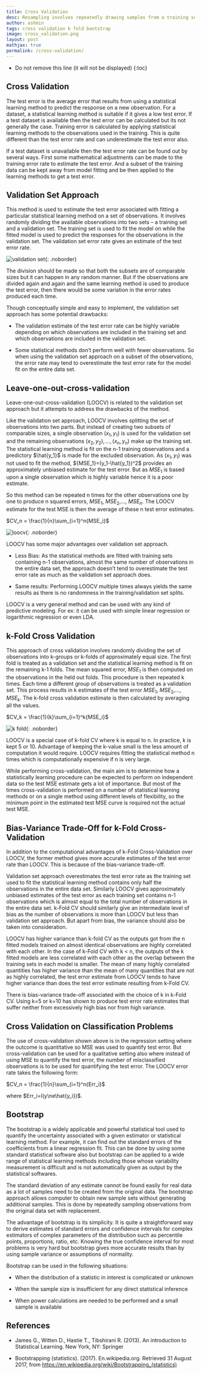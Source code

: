 ```yaml
---
title: Cross Validation
desc: Resampling involves repeatedly drawing samples from a training set and refitting a model on each sample in order to obtain additional information about the fitted model. This approach allows obtaining information that would not be available from fitting the model only once using the original training example. The two most commonly used resampling methods are cross-validation and bootstrapping. Cross validation can be used to estimate the test error associated with a given statistical learning method in order to evaluate its performance or to select the appropriate level of flexibility. 
author: ashmin
tags: cross validation k fold bootstrap
image: cross_validation.png
layout: post
mathjax: true
permalink: /cross-validation/
---
```


* Do not remove this line (it will not be displayed) 
{:toc}

## Cross Validation

The test error is the average error that results from using a statistical learning method to predict the response on a new observation. For a dataset, a statistical learning method is suitable if it gives a low test error. If a test dataset is available then the test error can be calculated but its not generally the case. Training error is calculated by applying statistical learning methods to the observations used in the training. This is quite different than the test error rate and can underestimate the test error also.

If a test dataset is unavailable then the test error rate can be found out by several ways. First some mathematical adjustments can be made to the training error rate to estimate the test error. And a subset of the training data can be kept away from model fitting and be then applied to the learning methods to get a test error.

## Validation Set Approach

This method is used to estimate the test error associated with fitting a particular statistical learning method on a set of observations. It involves randomly dividing the available observations into two sets – a training set and a validation set. The training set is used to fit the model on while the fitted model is used to predict the responses for the observations in the validation set. The validation set error rate gives an estimate of the test error rate. 

![validation set](/images/cv_1.PNG){: .noborder}

The division should be made so that both the subsets are of comparable sizes but it can happen in any random manner. But if the observations are divided again and again and the same learning method is used to produce the test error, then there would be some variation in the error rates produced each time. 

Though conceptually simple and easy to implement, the validation set approach has some potential drawbacks:

* The validation estimate of the test error rate can be highly variable depending on which observations are included in the training set and which observations are included in the validation set.

* Some statistical methods don’t perform well with fewer observations. So when using the validation set approach on a subset of the observations, the error rate may tend to overestimate the test error rate for the model fit on the entire data set.

## Leave-one-out-cross-validation

Leave-one-out-cross-validation (LOOCV) is related to the validation set approach but it attempts to address the drawbacks of the method.

Like the validation set approach, LOOCV involves splitting the set of observations into two parts. But instead of creating two subsets of comparable sizes, a single observation $(x_1,y_1)$ is used for the validation set and the remaining observations $(x_2,y_2),...,(x_n,y_n)$ make up the training set. The statistical learning method is fit on the n-1 training observations and a predictory $\hat{y_1}$ is made for the excluded observation. As $(x_1, y_1)$ was not used to fit the method, ${MSE_1}=(y_1-\hat{y_1})^2$ provides an approximately unbiased estimate for the test error. But as $MSE_1$ is based upon a single observation which is highly variable hence it is a poor estimate.

So this method can be repeated n times for the other observations one by one to produce n squared errors, $MSE_1$, $MSE_2$,…, $MSE_n$. The LOOCV estimate for the test MSE is then the average of these n test error estimates.

$CV_n = \frac{1}{n}\sum_{i=1}^n{MSE_i}$

![loocv](/images/cv_2.PNG){: .noborder}

LOOCV has some major advantages over validation set approach.

* Less Bias: As the statistical methods are fitted with training sets containing n-1 observations, almost the same number of observations in the entire data set, the approach doesn’t tend to overestimate the test error rate as much as the validation set approach does.

* Same results: Performing LOOCV multiple times always yields the same results as there is no randomness in the training/validation set splits.

LOOCV is a very general method and can be used with any kind of predictive modeling. For ex: it can be used with simple linear regression or logarithmic regression or even LDA.

## k-Fold Cross Validation

This approach of cross validation involves randomly dividing the set of observations into k-groups or k-folds of approximately equal size. The first fold is treated as a validation set and the statistical learning method is fit on the remaining k-1 folds. The mean squared error, $MSE_1$ is then computed on the observations in the held out folds. This procedure is then repeated k times. Each time a different group of observations is treated as a validation set. This process results in k estimates of the test error $MSE_1$, $MSE_2$,…, $MSE_k$. The k-fold cross validation estimate is then calculated by averaging all the values.

$CV_k = \frac{1}{k}\sum_{i=1}^k{MSE_i}$

![k fold](/images/cv_3.PNG){: .noborder}

LOOCV is a special case of k-fold CV where k is equal to n. In practice, k is kept 5 or 10. Advantage of keeping the k-value small is the less amount of computation it would require. LOOCV requires fitting the statistical method n times which is computationally expensive if n is very large. 

While performing cross-validation, the main aim is to determine how a statistically learning procedure can be expected to perform on independent data so the test MSE estimate gets a lot of importance. But most of the times cross-validation is performed on a number of statistical learning methods or on a single method using different levels of flexibility, so the minimum point in the estimated test MSE curve is required not the actual test MSE.

## Bias-Variance Trade-Off for k-Fold Cross-Validation

In addition to the computational advantages of k-Fold Cross-Validation over LOOCV, the former method gives more accurate estimates of the test error rate than LOOCV. This is because of the bias-variance trade-off.

Validation set approach overestimates the test error rate as the training set used to fit the statistical learning method contains only half the observations in the entire data set. Similarly LOOCV gives approximately unbiased estimates of the test error as each training set contains n-1 observations which is almost equal to the total number of observations in the entire data set. k-Fold CV should similarly give an intermediate level of bias as the number of observations is more than LOOCV but less than validation set approach. But apart from bias, the variance should also be taken into consideration.

LOOCV has higher variance than k-fold CV as the outputs got from the n fitted models trained on almost identical observations are highly correlated with each other. In the case of k-Fold CV with k < n, the outputs of the k fitted models are less correlated with each other as the overlap between the training sets in each model is smaller. The mean of many highly correlated quantities has higher variance than the mean of many quantities that are not as highly correlated, the test error estimate from LOOCV tends to have higher variance than does the test error estimate resulting from k-Fold CV.

There is bias-variance trade-off associated with the choice of k in k-Fold CV. Using k=5 or k=10 has shown to produce test error rate estimates that suffer neither from excessively high bias nor from high variance.

## Cross Validation on Classification Problems

The use of cross-validation shown above is in the regression setting where the outcome is quantitative so MSE was used to quantify test error. But cross-validation can be used for a qualitative setting also where instead of using MSE to quantify the test error, the number of misclassified observations is to be used for quantifying the test error. The LOOCV error rate takes the following form:

$CV_n = \frac{1}{n}\sum_{i=1}^n{Err_i}$

where $Err_i=I(y\ne\hat{y_i})$.

## Bootstrap

The bootstrap is a widely applicable and powerful statistical tool used to quantify the uncertainty associated with a given estimator or statistical learning method. For example, it can find out the standard errors of the coefficients from a linear regression fit. This can be done by using some standard statistical software also but bootstrap can be applied to a wide range of statistical learning methods including those whose variability measurement is difficult and is not automatically given as output by the statistical softwares.

The standard deviation of any estimate cannot be found easily for real data as a lot of samples need to be created from the original data. The bootstrap approach allows computer to obtain new sample sets without generating additional samples. This is done by repeatedly sampling observations from the original data set with replacement.

The advantage of bootstrap is its simplicity. It is quite a straightforward way to derive estimates of standard errors and confidence intervals for complex estimators of complex parameters of the distribution such as percentile points, proportions, ratio, etc. Knowing the true confidence interval for most problems is very hard but bootstrap gives more accurate results than by using sample variance or assumptions of normality.

Bootstrap can be used in the following situations:

* When the distribution of a statistic in interest is complicated or unknown

* When the sample size is insufficient for any direct statistical inference

* When power calculations are needed to be performed and a small sample is available


## References

- James G., Witten D., Hastie T., Tibshirani R. (2013). An introduction to Statistical Learning. New York, NY: Springer

- Bootstrapping (statistics). (2017). En.wikipedia.org. Retrieved 31 August 2017, from https://en.wikipedia.org/wiki/Bootstrapping_(statistics)